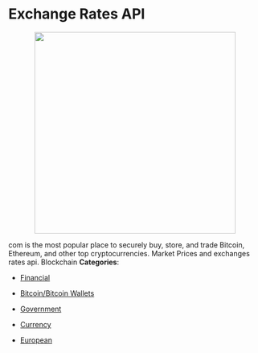 # Exchange Rates API

<p align="center">
    <img width="400" src="https://raw.githubusercontent.com/awesome-apis/awesome-apis/apis/exchange-rates-api/logo_256x256.png" />
</p>


com is the most popular place to securely buy, store, and trade Bitcoin, Ethereum, and other top cryptocurrencies. Market Prices and exchanges rates api. Blockchain
**Categories**:

- [Financial](https://github/awesome-apis/awesome-apis#financial)

- [Bitcoin/Bitcoin Wallets](https://github/awesome-apis/awesome-apis#bitcoin-bitcoin-wallets)

- [Government](https://github/awesome-apis/awesome-apis#government)

- [Currency](https://github/awesome-apis/awesome-apis#currency)

- [European](https://github/awesome-apis/awesome-apis#european)



